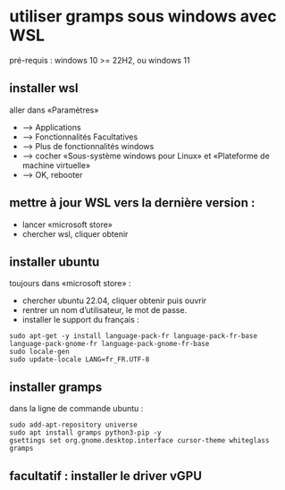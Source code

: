 # utiliser gramps sous windows avec WSL

pré-requis : windows 10 >= 22H2, ou windows 11


## installer wsl
aller dans «Paramètres»
* --> Applications
* --> Fonctionnalités Facultatives
* --> Plus de fonctionnalités windows
* --> cocher «Sous-système windows pour Linux» et «Plateforme de machine virtuelle»
* --> OK, rebooter

## mettre à jour WSL vers la dernière version :
* lancer «microsoft store»
* chercher wsl, cliquer obtenir

## installer ubuntu
toujours dans «microsoft store» :
* chercher ubuntu 22.04, cliquer obtenir puis ouvrir
* rentrer un nom d’utilisateur, le mot de passe.
* installer le support du français :
```
sudo apt-get -y install language-pack-fr language-pack-fr-base language-pack-gnome-fr language-pack-gnome-fr-base
sudo locale-gen
sudo update-locale LANG=fr_FR.UTF-8
```

## installer gramps
dans la ligne de commande ubuntu :
```
sudo add-apt-repository universe
sudo apt install gramps python3-pip -y
gsettings set org.gnome.desktop.interface cursor-theme whiteglass
gramps
```

## facultatif : installer le driver vGPU


